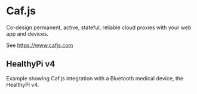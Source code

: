 # Caf.js

Co-design permanent, active, stateful, reliable cloud proxies with your web app and devices.

See https://www.cafjs.com

## HealthyPi v4

Example showing Caf.js integration with a Bluetooth medical device, the HealthyPi v4.
